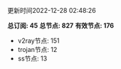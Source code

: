 更新时间2022-12-28 02:48:26

**总订阅: 45**
**总节点: 827**
**有效节点: 176**
- v2ray节点: 151
- trojan节点: 12
- ss节点: 13
